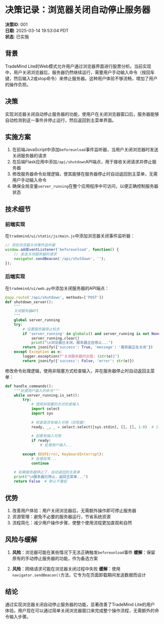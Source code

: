 # 决策记录：浏览器关闭自动停止服务器

**决策ID**: 001  
**日期**: 2025-03-14 19:53:04 PDT  
**状态**: 已实施  

## 背景

TradeMind Lite的Web模式允许用户通过浏览器界面进行股票分析。当前实现中，用户关闭浏览器后，服务器仍然继续运行，需要用户手动输入命令（按回车键，然后输入2或stop命令）来停止服务器。这种用户体验不够流畅，增加了用户的操作负担。

## 决策

实现浏览器关闭自动停止服务器的功能，使用户在关闭浏览器窗口后，服务器能够自动检测到这一事件并停止运行，然后返回到主菜单界面。

## 实施方案

1. 在前端JavaScript中添加`beforeunload`事件监听器，当用户关闭浏览器时发送关闭服务器的请求
2. 在后端Flask应用中添加`/api/shutdown`API端点，用于接收关闭请求并停止服务器
3. 修改服务器命令处理逻辑，使其能够在服务器停止时自动返回到主菜单，无需用户手动输入命令
4. 确保全局变量`server_running`在整个应用程序中可访问，以便正确控制服务器状态

## 技术细节

### 前端实现
在`trademind/ui/static/js/main.js`中添加浏览器关闭事件监听器：

```javascript
// 添加浏览器关闭事件监听器
window.addEventListener('beforeunload', function() {
    // 发送关闭服务器的请求
    navigator.sendBeacon('/api/shutdown', '');
});
```

### 后端实现
在`trademind/ui/web.py`中添加关闭服务器的API端点：

```python
@app.route('/api/shutdown', methods=['POST'])
def shutdown_server():
    """
    关闭服务器API
    """
    global server_running
    try:
        # 设置服务器停止标志
        if 'server_running' in globals() and server_running is not None:
            server_running.clear()
            print("\n浏览器已关闭，服务器正在停止...")
        return jsonify({'success': True, 'message': '服务器正在关闭'})
    except Exception as e:
        logger.exception(f"关闭服务器时出错: {str(e)}")
        return jsonify({'success': False, 'error': str(e)})
```

修改命令处理逻辑，使用非阻塞方式检查输入，并在服务器停止时自动返回主菜单：

```python
def handle_commands():
    """处理用户输入的命令"""
    while server_running.is_set():
        try:
            # 使用非阻塞的方式检查输入
            import select
            import sys
            
            # 检查是否有输入可用（非阻塞）
            ready, _, _ = select.select([sys.stdin], [], [], 1.0)  # 1秒超时
            
            # 如果有输入可用
            if ready:
                # 处理用户输入...
                
        except (EOFError, KeyboardInterrupt):
            # 处理异常...
            continue
    
    # 如果服务器停止了，自动返回到主菜单
    print("\n服务器已停止，返回主菜单...")
    return False  # 默认不重启
```

## 优势

1. 改善用户体验：用户关闭浏览器后，无需额外操作即可停止服务器
2. 资源管理：避免不必要的服务器运行，节省系统资源
3. 流程简化：减少用户操作步骤，使整个使用流程更加直观和自然

## 风险与缓解

1. **风险**：浏览器可能在某些情况下无法正确触发`beforeunload`事件
   **缓解**：保留原有的手动停止服务器的功能，作为备选方案

2. **风险**：网络请求可能在浏览器关闭过程中失败
   **缓解**：使用`navigator.sendBeacon()`方法，它专为在页面卸载期间发送数据而设计

## 结论

通过实现浏览器关闭自动停止服务器的功能，显著改善了TradeMind Lite的用户体验。用户现在可以通过简单关闭浏览器窗口来完成整个操作流程，无需额外的命令输入步骤。 